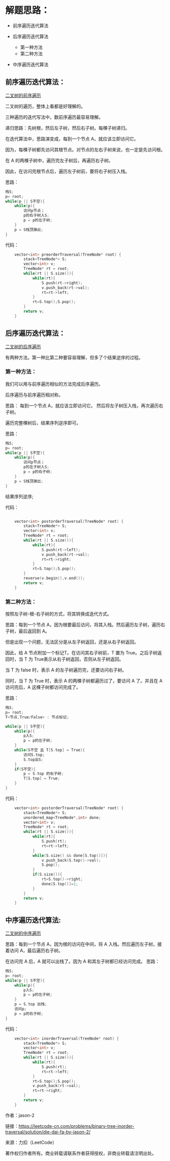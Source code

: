 # 解题思路：
* 前序遍历迭代算法

* 后序遍历迭代算法
    * 第一种方法
    * 第二种方法

* 中序遍历迭代算法

## 前序遍历迭代算法：
[二叉树的前序遍历](https://leetcode-cn.com/problems/binary-tree-preorder-traversal/)

二叉树的遍历，整体上看都是好理解的。

三种遍历的迭代写法中，数前序遍历最容易理解。

递归思路：先树根，然后左子树，然后右子树。每棵子树递归。

在迭代算法中，思路演变成，每到一个节点 A，就应该立即访问它。

因为，每棵子树都先访问其根节点。对节点的左右子树来说，也一定是先访问根。

在 A 的两棵子树中，遍历完左子树后，再遍历右子树。

因此，在访问完根节点后，遍历左子树前，要将右子树压入栈。

思路：

```c++
栈S;
p= root;
while(p || S不空){
    while(p){
        访问p节点；
        p的右子树入S;
        p = p的左子树;
    }
    p = S栈顶弹出;
}
```
代码：
```c++
    vector<int> preorderTraversal(TreeNode* root) {
        stack<TreeNode*> S;
        vector<int> v;
        TreeNode* rt = root;
        while(rt || S.size()){
            while(rt){
                S.push(rt->right);
                v.push_back(rt->val);
                rt=rt->left;
            }
            rt=S.top();S.pop();
        }
        return v;        
    }
```
## 后序遍历迭代算法：

[二叉树的后序遍历](https://leetcode-cn.com/problems/binary-tree-postorder-traversal/)

有两种方法。第一种比第二种要容易理解，但多了个结果逆序的过程。

### 第一种方法：

我们可以用与前序遍历相似的方法完成后序遍历。

后序遍历与前序遍历相对称。

思路： 每到一个节点 A，就应该立即访问它。 然后将左子树压入栈，再次遍历右子树。

遍历完整棵树后，结果序列逆序即可。

思路：
```c++
栈S;
p= root;
while(p || S不空){
    while(p){
        访问p节点；
        p的左子树入S;
        p = p的右子树;
    }
    p = S栈顶弹出;
}
```
结果序列逆序;

代码：
``` c++

    vector<int> postorderTraversal(TreeNode* root) {
        stack<TreeNode*> S;
        vector<int> v;
        TreeNode* rt = root;
        while(rt || S.size()){
            while(rt){
                S.push(rt->left);
                v.push_back(rt->val);
                rt=rt->right;
            }
            rt=S.top();S.pop();
        }
        reverse(v.begin(),v.end());
        return v;
    }
```
### 第二种方法：

按照左子树-根-右子树的方式，将其转换成迭代方式。

思路：每到一个节点 A，因为根要最后访问，将其入栈。然后遍历左子树，遍历右子树，最后返回到 A。

但是出现一个问题，无法区分是从左子树返回，还是从右子树返回。

因此，给 A 节点附加一个标记T。在访问其右子树前，T 置为 True。之后子树返回时，当 T 为 True表示从右子树返回，否则从左子树返回。

当 T 为 false 时，表示 A 的左子树遍历完，还要访问右子树。

同时，当 T 为 True 时，表示 A 的两棵子树都遍历过了，要访问 A 了。并且在 A 访问完后，A 这棵子树都访问完成了。

思路：
``` c++
栈S;
p= root;
T<节点,True/False> : 节点标记;

while(p || S不空){
    while(p){
        p入S;
        p = p的左子树;
    }
    while(S不空 且 T[S.top] = True){
        访问S.top;
        S.top出S;
    }
    if(S不空){
        p = S.top 的右子树;
        T[S.top] = True;
    }
}
``` 
代码：
``` c++
    vector<int> postorderTraversal(TreeNode* root) {
        stack<TreeNode*> S;
        unordered_map<TreeNode*,int> done;
        vector<int> v;
        TreeNode* rt = root;
        while(rt || S.size()){
            while(rt){
                S.push(rt);
                rt=rt->left;
            }
            while(S.size() && done[S.top()]){
                v.push_back(S.top()->val);
                S.pop();
            }
            if(S.size()){
                rt=S.top()->right;
                done[S.top()]=1;    
            }
        }
        return v;
    }
``` 
## 中序遍历迭代算法:

[二叉树的中序遍历](https://leetcode-cn.com/problems/binary-tree-inorder-traversal/solution/die-dai-fa-by-jason-2/)

思路：每到一个节点 A，因为根的访问在中间，将 A 入栈。然后遍历左子树，接着访问 A，最后遍历右子树。

在访问完 A 后，A 就可以出栈了。因为 A 和其左子树都已经访问完成。
思路：

``` c++
栈S;
p= root;
while(p || S不空){
    while(p){
        p入S;
        p = p的左子树;
    }
    p = S.top 出栈;
    访问p;
    p = p的右子树;
}
``` 
代码：
``` c++
    vector<int> inorderTraversal(TreeNode* root) {
        stack<TreeNode*> S;
        vector<int> v;
        TreeNode* rt = root;
        while(rt || S.size()){
            while(rt){
                S.push(rt);
                rt=rt->left;
            }
            rt=S.top();S.pop();
            v.push_back(rt->val);
            rt=rt->right;
        }
        return v;        
    }
``` 

作者：jason-2

链接：https://leetcode-cn.com/problems/binary-tree-inorder-traversal/solution/die-dai-fa-by-jason-2/

来源：力扣（LeetCode）

著作权归作者所有。商业转载请联系作者获得授权，非商业转载请注明出处。